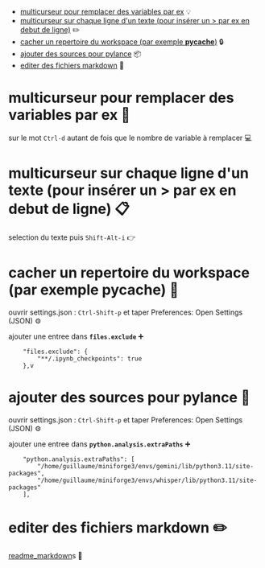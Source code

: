 - [multicurseur pour remplacer des variables par ex](#multicurseur-pour-remplacer-des-variables-par-ex) 💡
- [multicurseur sur chaque ligne d'un texte (pour insérer un \> par ex en debut de ligne)](#multicurseur-sur-chaque-ligne-dun-texte-pour-insérer-un--par-ex-en-debut-de-ligne) ✏️
- [cacher un repertoire du workspace (par exemple __pycache__)](#cacher-un-repertoire-du-workspace-par-exemple-pycache) 🔒
- [ajouter des sources pour pylance](#ajouter-des-sources-pour-pylance) 📦
- [editer des fichiers markdown](#editer-des-fichiers-markdown) 📝

# multicurseur pour remplacer des variables par ex 🔄

sur le mot `Ctrl-d` autant de fois que le nombre de variable à remplacer 💻

# multicurseur sur chaque ligne d'un texte (pour insérer un > par ex en debut de ligne) 📋

selection du texte puis `Shift-Alt-i` 👉

# cacher un repertoire du workspace (par exemple __pycache__) 🙈

ouvrir settings.json : `Ctrl-Shift-p` et taper Preferences: Open Settings (JSON) ⚙️

ajouter une entree dans __`files.exclude`__ ➕

```
    "files.exclude": {
        "**/.ipynb_checkpoints": true
    },v
```

# ajouter des sources pour pylance 🔌

ouvrir settings.json : `Ctrl-Shift-p` et taper Preferences: Open Settings (JSON) ⚙️

ajouter une entree dans __`python.analysis.extraPaths`__ ➕

```
    "python.analysis.extraPaths": [
        "/home/guillaume/miniforge3/envs/gemini/lib/python3.11/site-packages",
        "/home/guillaume/miniforge3/envs/whisper/lib/python3.11/site-packages"
    ],
```

# editer des fichiers markdown ✏️

[readme_markdown](readme_markdown.md)s 📄
